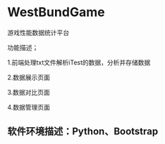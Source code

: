 # WestBundGame

游戏性能数据统计平台

功能描述；

1.前端处理txt文件解析iTest的数据，分析并存储数据

2.数据展示页面

3.数据对比页面

4.数据管理页面


## 软件环境描述：Python、Bootstrap


